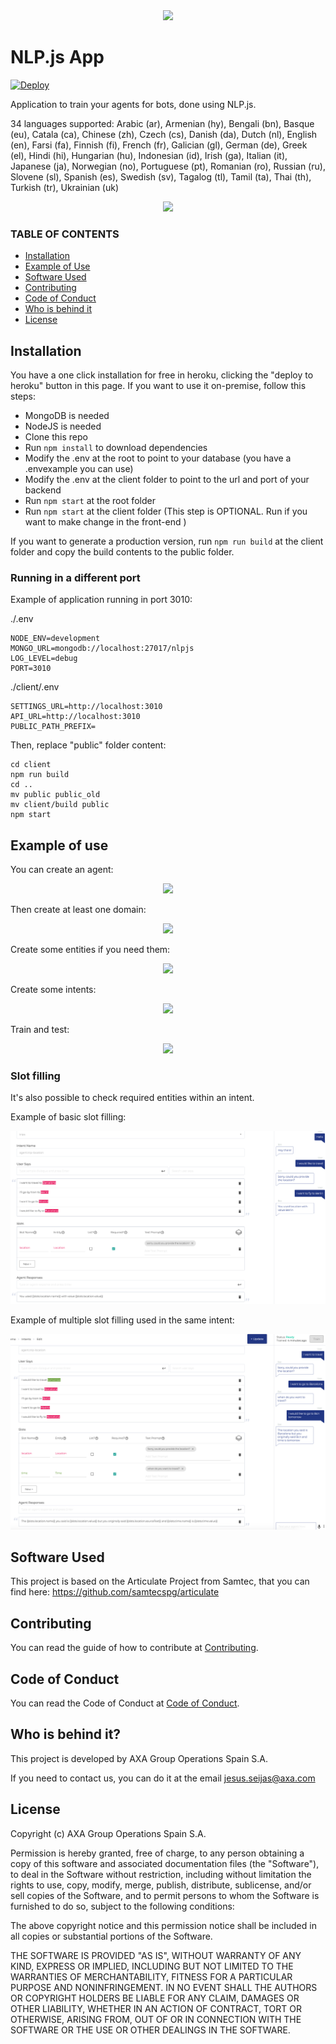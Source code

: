 <div align="center">
<img src="./screenshots/nlplogo.gif" width="925" height="auto"/>
</div>

# NLP.js App

[![Deploy](https://www.herokucdn.com/deploy/button.svg)](https://heroku.com/deploy)

Application to train your agents for bots, done using NLP.js.

34 languages supported: Arabic (ar), Armenian (hy), Bengali (bn), Basque (eu), Catala (ca), Chinese (zh), Czech (cs), Danish (da), Dutch (nl), English (en), Farsi (fa), Finnish (fi), French (fr), Galician (gl), German (de), Greek (el), Hindi (hi), Hungarian (hu), Indonesian (id), Irish (ga), Italian (it), Japanese (ja), Norwegian (no), Portuguese (pt), Romanian (ro), Russian (ru), Slovene (sl), Spanish (es), Swedish (sv), Tagalog (tl), Tamil (ta), Thai (th), Turkish (tr), Ukrainian (uk)

<div align="center">
<img src="./screenshots/demonlp.gif" width="auto" height="auto"/>
</div>

### TABLE OF CONTENTS

<!--ts-->

- [Installation](#installation)
- [Example of Use](#example-of-use)
- [Software Used](#software-used)
- [Contributing](#contributing)
- [Code of Conduct](#code-of-conduct)
- [Who is behind it](#who-is-behind-it)
- [License](#license.md)
  <!--te-->

## Installation

You have a one click installation for free in heroku, clicking the "deploy to heroku" button in this page.
If you want to use it on-premise, follow this steps:

- MongoDB is needed
- NodeJS is needed
- Clone this repo
- Run `npm install` to download dependencies
- Modify the .env at the root to point to your database (you have a .envexample you can use)
- Modify the .env at the client folder to point to the url and port of your backend
- Run `npm start` at the root folder
- Run `npm start` at the client folder (This step is OPTIONAL. Run if you want to make change in the front-end )

If you want to generate a production version, run `npm run build` at the client folder and copy the build contents to the public folder.

### Running in a different port

Example of application running in port 3010:

./.env
```
NODE_ENV=development
MONGO_URL=mongodb://localhost:27017/nlpjs
LOG_LEVEL=debug
PORT=3010
```

./client/.env
```
SETTINGS_URL=http://localhost:3010
API_URL=http://localhost:3010
PUBLIC_PATH_PREFIX=
```

Then, replace "public" folder content:
```
cd client
npm run build
cd ..
mv public public_old
mv client/build public
npm start
```

## Example of use

You can create an agent:

<div align="center">
<img src="./screenshots/create-agent.png" width="auto" height="auto"/>
</div>

Then create at least one domain:

<div align="center">
<img src="./screenshots/create-domain.png" width="auto" height="auto"/>
</div>

Create some entities if you need them:

<div align="center">
<img src="./screenshots/create-entity.png" width="auto" height="auto"/>
</div>

Create some intents:

<div align="center">
<img src="./screenshots/create-intent.png" width="auto" height="auto"/>
</div>

Train and test:

<div align="center">
<img src="./screenshots/train.png" width="auto" height="auto"/>
</div>

### Slot filling

It's also possible to check required entities within an intent.

Example of basic slot filling:

<div align="center">
<img src="./screenshots/slot-filling.png" width="auto" height="auto"/>
</div>

Example of multiple slot filling used in the same intent:

<div align="center">
<img src="./screenshots/slot-filling-2.png" width="auto" height="auto"/>
</div>

## Software Used

This project is based on the Articulate Project from Samtec, that you can find here: https://github.com/samtecspg/articulate

## Contributing

You can read the guide of how to contribute at [Contributing](https://github.com/axa-group/nlp.js-app/blob/master/CONTRIBUTING.md).

## Code of Conduct

You can read the Code of Conduct at [Code of Conduct](https://github.com/axa-group/nlp.js-app/blob/master/CODE_OF_CONDUCT.md).

## Who is behind it?

This project is developed by AXA Group Operations Spain S.A.

If you need to contact us, you can do it at the email jesus.seijas@axa.com

## License

Copyright (c) AXA Group Operations Spain S.A.

Permission is hereby granted, free of charge, to any person obtaining
a copy of this software and associated documentation files (the
"Software"), to deal in the Software without restriction, including
without limitation the rights to use, copy, modify, merge, publish,
distribute, sublicense, and/or sell copies of the Software, and to
permit persons to whom the Software is furnished to do so, subject to
the following conditions:

The above copyright notice and this permission notice shall be
included in all copies or substantial portions of the Software.

THE SOFTWARE IS PROVIDED "AS IS", WITHOUT WARRANTY OF ANY KIND,
EXPRESS OR IMPLIED, INCLUDING BUT NOT LIMITED TO THE WARRANTIES OF
MERCHANTABILITY, FITNESS FOR A PARTICULAR PURPOSE AND
NONINFRINGEMENT. IN NO EVENT SHALL THE AUTHORS OR COPYRIGHT HOLDERS BE
LIABLE FOR ANY CLAIM, DAMAGES OR OTHER LIABILITY, WHETHER IN AN ACTION
OF CONTRACT, TORT OR OTHERWISE, ARISING FROM, OUT OF OR IN CONNECTION
WITH THE SOFTWARE OR THE USE OR OTHER DEALINGS IN THE SOFTWARE.
